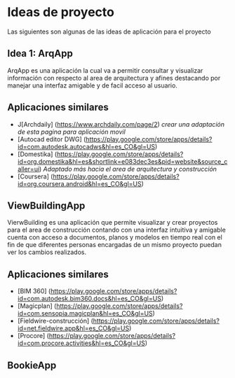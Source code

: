 # Ideas de proyecto 
Las siguientes son algunas de las ideas de aplicación para el proyecto

## Idea 1: ArqApp 

ArqApp es una aplicación la cual va a permitir consultar y visualizar información con respecto al area de arquitectura y afines destacando por manejar una interfaz amigable y de facil acceso al usuario. 

## Aplicaciones similares 
- J[Archdaily] (https://www.archdaily.com/page/2) *crear una adaptación de esta pagina para aplicación movil*
- [Autocad editor DWG] (https://play.google.com/store/apps/details?id=com.autodesk.autocadws&hl=es_CO&gl=US)
- [Domestika] (https://play.google.com/store/apps/details?id=org.domestika&hl=es&shortlink=e083dec3es&pid=website&source_caller=ui) *Adaptado más hacia el area de arquitectura y construcción* 
- [Coursera] (https://play.google.com/store/apps/details?id=org.coursera.android&hl=es_CO&gl=US)

## ViewBuildingApp 

VierwBuilding es una aplicación que permite visualizar y crear proyectos para el area de construcción contando con una interfaz intuitiva y amigable cuenta con acceso a documentos, planos y modelos en tiempo real con el fin de que diferentes personas encargadas de un mismo proyecto puedan ver los cambios realizados. 

## Aplicaciones similares
- [BIM 360] (https://play.google.com/store/apps/details?id=com.autodesk.bim360.docs&hl=es_CO&gl=US) 
- [Magicplan] (https://play.google.com/store/apps/details?id=com.sensopia.magicplan&hl=es_CO&gl=US)
- [Fieldwire-construcción] (https://play.google.com/store/apps/details?id=net.fieldwire.app&hl=es_CO&gl=US)
- [Procore] (https://play.google.com/store/apps/details?id=com.procore.activities&hl=es_CO&gl=US) 

## BookieApp 
